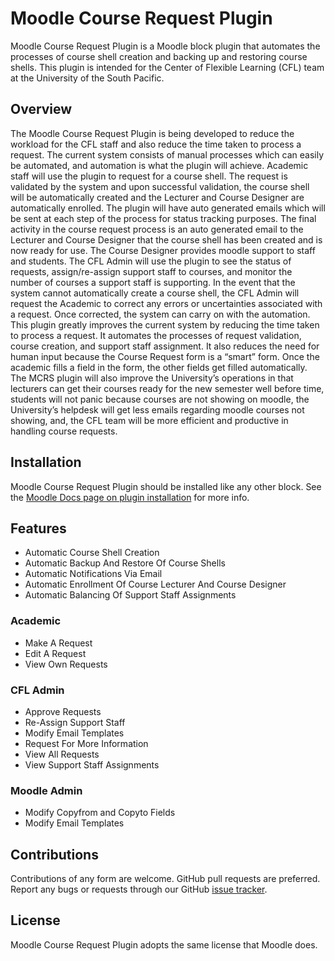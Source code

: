 # Moodle Course Request Plugin #

Moodle Course Request Plugin is a Moodle block plugin that automates the processes of course shell creation and backing up and restoring course shells. This plugin is intended for the Center of Flexible Learning (CFL) team at the University of the South Pacific.

## Overview ##

The Moodle Course Request Plugin is being developed to reduce the workload for the CFL staff and also reduce the time taken to process a request. The current system consists of manual processes which can easily be automated, and automation is what the plugin will achieve. Academic staff will use the plugin to request for a course shell. The request is validated by the system and upon successful validation, the course shell will be automatically created and the Lecturer and Course Designer are automatically enrolled. The plugin will have auto generated emails which will be sent at each step of the process for status tracking purposes. The final activity in the course request process is an auto generated email to the Lecturer and Course Designer that the course shell has been created and is now ready for use. The Course Designer provides moodle support to staff and students. The CFL Admin will use the plugin to see the status of requests, assign/re-assign support staff to courses, and monitor the number of courses a support staff is supporting. In the event that the system cannot automatically create a course shell, the CFL Admin will request the Academic to correct any errors or uncertainties associated with a request. Once corrected, the system can carry on with the automation. This plugin greatly improves the current system by reducing the time taken to process a request. It automates the processes of request validation, course creation, and support staff assignment. It also reduces the need for human input because the Course Request form is a “smart” form. Once the academic fills a field in the form, the other fields get filled automatically. The MCRS plugin will also improve the University’s operations in that lecturers can get their courses ready for the new semester well before time, students will not panic because courses are not showing on moodle, the University’s helpdesk will get less emails regarding moodle courses not showing, and, the CFL team will be more efficient and productive in handling course requests.

## Installation ##

Moodle Course Request Plugin should be installed like any other block. See the [Moodle Docs page on plugin installation](https://docs.moodle.org/37/en/Installing_plugins#Installing_a_plugin) for more info.
  
## Features ##

* Automatic Course Shell Creation
* Automatic Backup And Restore Of Course Shells
* Automatic Notifications Via Email
* Automatic Enrollment Of Course Lecturer And Course Designer
* Automatic Balancing Of Support Staff Assignments

### Academic ###
* Make A Request
* Edit A Request
* View Own Requests

### CFL Admin ###
* Approve Requests
* Re-Assign Support Staff
* Modify Email Templates
* Request For More Information
* View All Requests
* View Support Staff Assignments

### Moodle Admin ###
* Modify Copyfrom and Copyto Fields
* Modify Email Templates

## Contributions ##

Contributions of any form are welcome. GitHub pull requests are preferred. Report any bugs or requests through our GitHub [issue tracker](https://github.com/audreybula/usp_mcrs/issues).

## License ##

Moodle Course Request Plugin adopts the same license that Moodle does.
